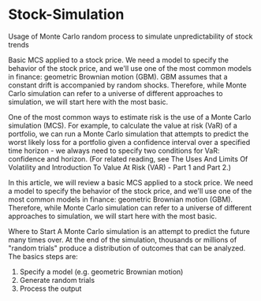 # Stock-Simulation
Usage of Monte Carlo random process to simulate unpredictability of stock trends

Basic MCS applied to a stock price. We need a model to specify the behavior of the stock price, and we'll use one of the most common models in finance: geometric Brownian motion (GBM).  GBM assumes that a constant drift is accompanied by random shocks. Therefore, while Monte Carlo simulation can refer to a universe of different approaches to simulation, we will start here with the most basic.


One of the most common ways to estimate risk is the use of a Monte Carlo simulation (MCS). For example, to calculate the value at risk (VaR) of a portfolio, we can run a Monte Carlo simulation that attempts to predict the worst likely loss for a portfolio given a confidence interval over a specified time horizon - we always need to specify two conditions for VaR: confidence and horizon. (For related reading, see The Uses And Limits Of Volatility and Introduction To Value At Risk (VAR) - Part 1 and Part 2.)

In this article, we will review a basic MCS applied to a stock price. We need a model to specify the behavior of the stock price, and we'll use one of the most common models in finance: geometric Brownian motion (GBM). Therefore, while Monte Carlo simulation can refer to a universe of different approaches to simulation, we will start here with the most basic.

Where to Start 
A Monte Carlo simulation is an attempt to predict the future many times over. At the end of the simulation, thousands or millions of "random trials" produce a distribution of outcomes that can be analyzed. The basics steps are:


1. Specify a model (e.g. geometric Brownian motion) 
2. Generate random trials 
3. Process the output


